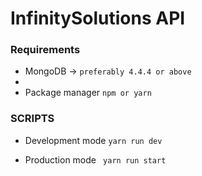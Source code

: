 # InfinitySolutions API

### Requirements
- MongoDB -> `preferably 4.4.4 or above`
- 
- Package manager `npm or yarn`

### SCRIPTS

- Development mode `yarn run dev`

- Production mode ` yarn run start`
